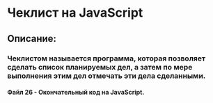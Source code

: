 # Чеклист на JavaScript
## Описание:
### Чеклистом называется программа, которая позволяет сделать список планируемых дел, а затем по мере выполнения этим дел отмечать эти дела сделанными.

#### Файл 26 - Окончательный код на JavaScript.